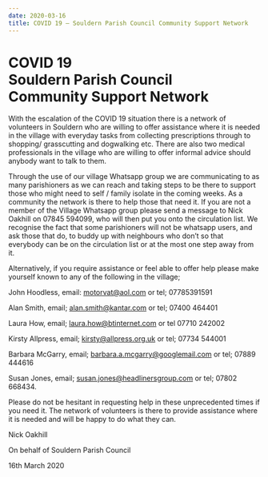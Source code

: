 ```yaml
---
date: 2020-03-16
title: COVID 19 – Souldern Parish Council Community Support Network
---
```



# COVID 19<br> Souldern Parish Council<br> Community Support Network

With the escalation of the COVID 19 situation there is a network of volunteers in Souldern who are
willing to offer assistance where it is needed in the village with everyday tasks from collecting
prescriptions through to shopping/ grasscutting and dogwalking etc. There are also two medical
professionals in the village who are willing to offer informal advice should anybody want to talk to
them.

Through the use of our village Whatsapp group we are communicating to as many parishioners as
we can reach and taking steps to be there to support those who might need to self / family isolate in
the coming weeks. As a community the network is there to help those that need it.
If you are not a member of the Village Whatsapp group please send a message to Nick Oakhill on
07845 594099, who will then put you onto the circulation list.
We recognise the fact that some parishioners will not be whatsapp users, and ask those that do, to
buddy up with neighbours who don’t so that everybody can be on the circulation list or at the most
one step away from it.

Alternatively, if you require assistance or feel able to offer help please make yourself known to any
of the following in the village;

John Hoodless, email: [motorvat@aol.com](mailto:motorvat@aol.com) or tel; 07785391591

Alan Smith, email; [alan.smith@kantar.com](mailto:alan.smith@kantar.com) or tel; 07400 464401

Laura How, email; [laura.how@btinternet.com](mailto:laura.how@btinternet.com) or tel 07710 242002

Kirsty Allpress, email; [kirsty@allpress.org.uk](mailto:kirsty@allpress.org.uk) or tel; 07734 544001

Barbara McGarry, email; [barbara.a.mcgarry@googlemail.com](mailto:barbara.a.mcgarry@googlemail.com) or tel; 07889 444616

Susan Jones, email; [susan.jones@headlinersgroup.com](mailto:susan.jones@headlinersgroup.com) or tel; 07802 668434.

Please do not be hesitant in requesting help in these unprecedented times if you need it. The
network of volunteers is there to provide assistance where it is needed and will be happy to do what
they can.

Nick Oakhill

On behalf of Souldern Parish Council

16th March 2020
